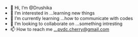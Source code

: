 - 👋 Hi, I’m @Drushika
- 👀 I’m interested in ...learning new things
- 🌱 I’m currently learning ...how to communicate with codes
- 💞️ I’m looking to collaborate on ...something intresting
- 📫 How to reach me ...pvdc.cherry@gmail.com

<!---
Drushika/Drushika is a ✨ special ✨ repository because its `README.md` (this file) appears on your GitHub profile.
You can click the Preview link to take a look at your changes.
--->
